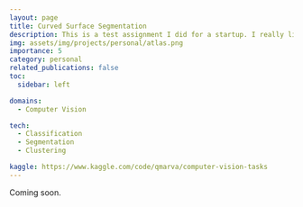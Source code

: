 ```yaml
---
layout: page
title: Curved Surface Segmentation
description: This is a test assignment I did for a startup. I really liked these tasks and it looks spectacular - so I recommend taking a look
img: assets/img/projects/personal/atlas.png
importance: 5
category: personal
related_publications: false
toc:
  sidebar: left

domains: 
  - Computer Vision

tech:
  - Classification
  - Segmentation
  - Clustering

kaggle: https://www.kaggle.com/code/qmarva/computer-vision-tasks
---
```


Coming soon.